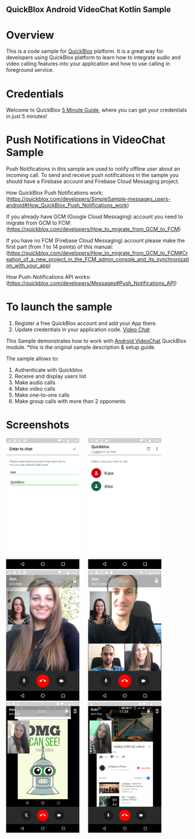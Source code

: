 <h2> QuickBlox Android VideoChat Kotlin Sample </h2>

# Overview

This is a code sample for [QuickBlox](http://quickblox.com/) platform.
It is a great way for developers using QuickBlox platform to learn how to integrate audio and video calling features into your application and how to use calling in foreground service.



# Credentials

Welcome to QuickBlox [5 Minute Guide](https://quickblox.com/developers/5_Minute_Guide), where you can get your credentials in just 5 minutes!



# Push Notifications in VideoChat Sample

Push Notifications in this sample are used to notify offline user about an incoming call.
To send and receive push notifications in the sample you should have a Firebase account and Firebase Cloud Messaging project.

How QuickBlox Push Notifications work:
(https://quickblox.com/developers/SimpleSample-messages_users-android#How_QuickBlox_Push_Notifications_work)

If you already have GCM (Google Cloud Messaging) account you need to migrate from GCM to FCM:
(https://quickblox.com/developers/How_to_migrate_from_GCM_to_FCM)

If you have no FCM (Firebase Cloud Messaging) account please make the first part (from 1 to 14 points) of this manual:
(https://quickblox.com/developers/How_to_migrate_from_GCM_to_FCM#Creation_of_a_new_project_in_the_FCM_admin_console_and_its_synchronization_with_your_app)

How Push-Notifications API works:
(https://quickblox.com/developers/Messages#Push_Notifications_API)



# To launch the sample

1. Register a free QuickBlox account and add your App there.
2. Update credentials in your application code. [Video Chat](https://quickblox.com/developers/5_Minute_Guide#Update_authentication_credentials_2)


This Sample demonstrates how to work with [Android VideoChat](https://quickblox.com/developers/Sample-webrtc-android) QuickBlox module.
*this is the original sample description & setup guide.

The sample allows to:

1. Authenticate with Quickblox
2. Receive and display users list
3. Make audio calls
4. Make video calls
5. Make one-to-one calls
6. Make group calls with more than 2 opponents



# Screenshots
<img src="screenshots/Login.png" width=200 />
&nbsp;&nbsp;&nbsp;&nbsp; <img src="screenshots/Users.png" width=200 />
&nbsp;&nbsp;&nbsp;&nbsp; <img src="screenshots/p2p.png" width=200 />
&nbsp;&nbsp;&nbsp;&nbsp; <img src="screenshots/Group.png" width=200 />
&nbsp;&nbsp;&nbsp;&nbsp; <img src="screenshots/Screenshare_picture.png" width=200 />
&nbsp;&nbsp;&nbsp;&nbsp; <img src="screenshots/Screenshare_youtube.png" width=200 />
